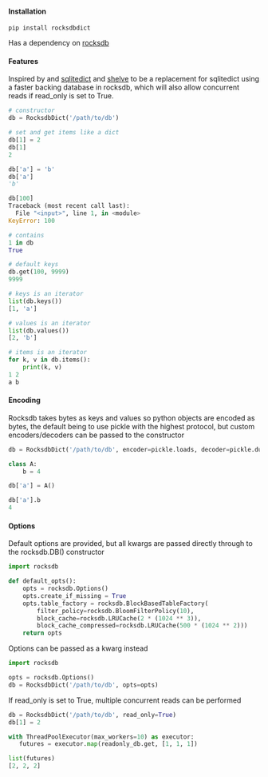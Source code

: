 #### Installation
```
pip install rocksdbdict
```

Has a dependency on [rocksdb](https://github.com/facebook/rocksdb)

#### Features

Inspired by and [sqlitedict](https://pypi.org/project/sqlitedict/) and [shelve](https://docs.python.org/3/library/shelve.html) to be a replacement for sqlitedict using a faster backing database in rocksdb, which will also allow concurrent reads if read_only is set to True.

```python
# constructor
db = RocksdbDict('/path/to/db')
```

```python
# set and get items like a dict
db[1] = 2
db[1]
2

db['a'] = 'b'
db['a']
'b'

db[100]
Traceback (most recent call last):
  File "<input>", line 1, in <module>
KeyError: 100

# contains
1 in db
True

# default keys
db.get(100, 9999)
9999

# keys is an iterator
list(db.keys())
[1, 'a']

# values is an iterator
list(db.values())
[2, 'b']

# items is an iterator
for k, v in db.items():
    print(k, v)
1 2
a b
```

#### Encoding

Rocksdb takes bytes as keys and values so python objects are encoded as bytes, the default being to use pickle with the highest protocol, but custom encoders/decoders can be passed to the constructor

```python
db = RocksdbDict('/path/to/db', encoder=pickle.loads, decoder=pickle.dumps)

class A:
    b = 4

db['a'] = A()

db['a'].b
4
```

#### Options

Default options are provided, but all kwargs are passed directly through to the rocksdb.DB() constructor

```python
import rocksdb

def default_opts():
    opts = rocksdb.Options()
    opts.create_if_missing = True
    opts.table_factory = rocksdb.BlockBasedTableFactory(
        filter_policy=rocksdb.BloomFilterPolicy(10),
        block_cache=rocksdb.LRUCache(2 * (1024 ** 3)),
        block_cache_compressed=rocksdb.LRUCache(500 * (1024 ** 2)))
    return opts
```

Options can be passed as a kwarg instead

```python
import rocksdb

opts = rocksdb.Options()
db = RocksdbDict('/path/to/db', opts=opts)
```

If read_only is set to True, multiple concurrent reads can be performed
```python
db = RocksdbDict('/path/to/db', read_only=True)
db[1] = 2

with ThreadPoolExecutor(max_workers=10) as executor:
   futures = executor.map(readonly_db.get, [1, 1, 1])

list(futures)
[2, 2, 2]
```




